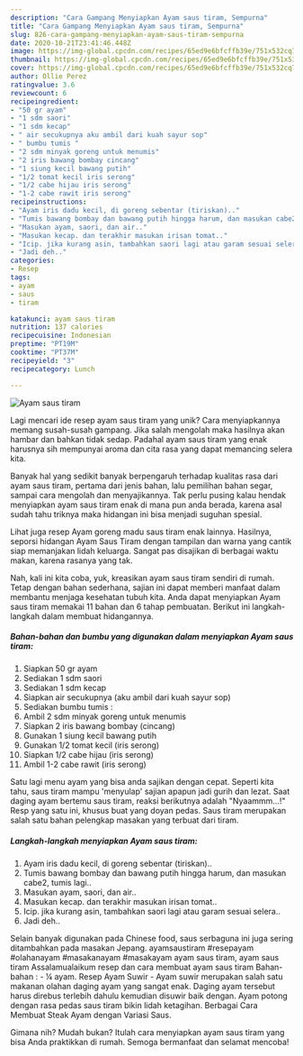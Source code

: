 ```yaml
---
description: "Cara Gampang Menyiapkan Ayam saus tiram, Sempurna"
title: "Cara Gampang Menyiapkan Ayam saus tiram, Sempurna"
slug: 826-cara-gampang-menyiapkan-ayam-saus-tiram-sempurna
date: 2020-10-21T23:41:46.448Z
image: https://img-global.cpcdn.com/recipes/65ed9e6bfcffb39e/751x532cq70/ayam-saus-tiram-foto-resep-utama.jpg
thumbnail: https://img-global.cpcdn.com/recipes/65ed9e6bfcffb39e/751x532cq70/ayam-saus-tiram-foto-resep-utama.jpg
cover: https://img-global.cpcdn.com/recipes/65ed9e6bfcffb39e/751x532cq70/ayam-saus-tiram-foto-resep-utama.jpg
author: Ollie Perez
ratingvalue: 3.6
reviewcount: 6
recipeingredient:
- "50 gr ayam"
- "1 sdm saori"
- "1 sdm kecap"
- " air secukupnya aku ambil dari kuah sayur sop"
- " bumbu tumis "
- "2 sdm minyak goreng untuk menumis"
- "2 iris bawang bombay cincang"
- "1 siung kecil bawang putih"
- "1/2 tomat kecil iris serong"
- "1/2 cabe hijau iris serong"
- "1-2 cabe rawit iris serong"
recipeinstructions:
- "Ayam iris dadu kecil, di goreng sebentar (tiriskan).."
- "Tumis bawang bombay dan bawang putih hingga harum, dan masukan cabe2, tumis lagi.."
- "Masukan ayam, saori, dan air.."
- "Masukan kecap. dan terakhir masukan irisan tomat.."
- "Icip. jika kurang asin, tambahkan saori lagi atau garam sesuai selera.."
- "Jadi deh.."
categories:
- Resep
tags:
- ayam
- saus
- tiram

katakunci: ayam saus tiram 
nutrition: 137 calories
recipecuisine: Indonesian
preptime: "PT19M"
cooktime: "PT37M"
recipeyield: "3"
recipecategory: Lunch

---
```



![Ayam saus tiram](https://img-global.cpcdn.com/recipes/65ed9e6bfcffb39e/751x532cq70/ayam-saus-tiram-foto-resep-utama.jpg)

Lagi mencari ide resep ayam saus tiram yang unik? Cara menyiapkannya memang susah-susah gampang. Jika salah mengolah maka hasilnya akan hambar dan bahkan tidak sedap. Padahal ayam saus tiram yang enak harusnya sih mempunyai aroma dan cita rasa yang dapat memancing selera kita.

Banyak hal yang sedikit banyak berpengaruh terhadap kualitas rasa dari ayam saus tiram, pertama dari jenis bahan, lalu pemilihan bahan segar, sampai cara mengolah dan menyajikannya. Tak perlu pusing kalau hendak menyiapkan ayam saus tiram enak di mana pun anda berada, karena asal sudah tahu triknya maka hidangan ini bisa menjadi suguhan spesial.

Lihat juga resep Ayam goreng madu saus tiram enak lainnya. Hasilnya, seporsi hidangan Ayam Saus Tiram dengan tampilan dan warna yang cantik siap memanjakan lidah keluarga. Sangat pas disajikan di berbagai waktu makan, karena rasanya yang tak.


Nah, kali ini kita coba, yuk, kreasikan ayam saus tiram sendiri di rumah. Tetap dengan bahan sederhana, sajian ini dapat memberi manfaat dalam membantu menjaga kesehatan tubuh kita. Anda dapat menyiapkan Ayam saus tiram memakai 11 bahan dan 6 tahap pembuatan. Berikut ini langkah-langkah dalam membuat hidangannya.

<!--inarticleads1-->

##### Bahan-bahan dan bumbu yang digunakan dalam menyiapkan Ayam saus tiram:

1. Siapkan 50 gr ayam
1. Sediakan 1 sdm saori
1. Sediakan 1 sdm kecap
1. Siapkan  air secukupnya (aku ambil dari kuah sayur sop)
1. Sediakan  bumbu tumis :
1. Ambil 2 sdm minyak goreng untuk menumis
1. Siapkan 2 iris bawang bombay (cincang)
1. Gunakan 1 siung kecil bawang putih
1. Gunakan 1/2 tomat kecil (iris serong)
1. Siapkan 1/2 cabe hijau (iris serong)
1. Ambil 1-2 cabe rawit (iris serong)


Satu lagi menu ayam yang bisa anda sajikan dengan cepat. Seperti kita tahu, saus tiram mampu &#39;menyulap&#39; sajian apapun jadi gurih dan lezat. Saat daging ayam bertemu saus tiram, reaksi berikutnya adalah &#34;Nyaammm…!&#34; Resp yang satu ini, khusus buat yang doyan pedas. Saus tiram merupakan salah satu bahan pelengkap masakan yang terbuat dari tiram. 

<!--inarticleads2-->

##### Langkah-langkah menyiapkan Ayam saus tiram:

1. Ayam iris dadu kecil, di goreng sebentar (tiriskan)..
1. Tumis bawang bombay dan bawang putih hingga harum, dan masukan cabe2, tumis lagi..
1. Masukan ayam, saori, dan air..
1. Masukan kecap. dan terakhir masukan irisan tomat..
1. Icip. jika kurang asin, tambahkan saori lagi atau garam sesuai selera..
1. Jadi deh..


Selain banyak digunakan pada Chinese food, saus serbaguna ini juga sering ditambahkan pada masakan Jepang. ayamsaustiram #resepayam #olahanayam #masakanayam #masakayam ayam saus tiram, ayam saus tiram Assalamualaikum resep dan cara membuat ayam saus tiram Bahan-bahan : - ¼ ayam. Resep Ayam Suwir - Ayam suwir merupakan salah satu makanan olahan daging ayam yang sangat enak. Daging ayam tersebut harus direbus terlebih dahulu kemudian disuwir baik dengan. Ayam potong dengan rasa pedas saus tiram bikin lidah ketagihan. Berbagai Cara Membuat Steak Ayam dengan Variasi Saus. 

Gimana nih? Mudah bukan? Itulah cara menyiapkan ayam saus tiram yang bisa Anda praktikkan di rumah. Semoga bermanfaat dan selamat mencoba!
